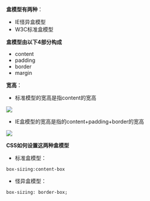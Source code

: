 **盒模型有两种**：
- IE怪异盒模型
- W3C标准盒模型

**盒模型由以下4部分构成**
- content
- padding
- border
- margin

**宽高**：
- 标准模型的宽高是指content的宽高

<img src="https://ws4.sinaimg.cn/large/006tKfTcly1g1ireg1vl0j30yo0j20u3.jpg" />

- IE盒模型的宽高是指的content+padding+border的宽高
<img src="https://ws1.sinaimg.cn/large/006tKfTcly1g1irgahg70j30yg0i8t9z.jpg" />

**CSS如何设置这两种盒模型**
- 标准盒模型：
```
box-sizing:content-box
```
- 怪异盒模型：
```
box-sizing: border-box;
```
